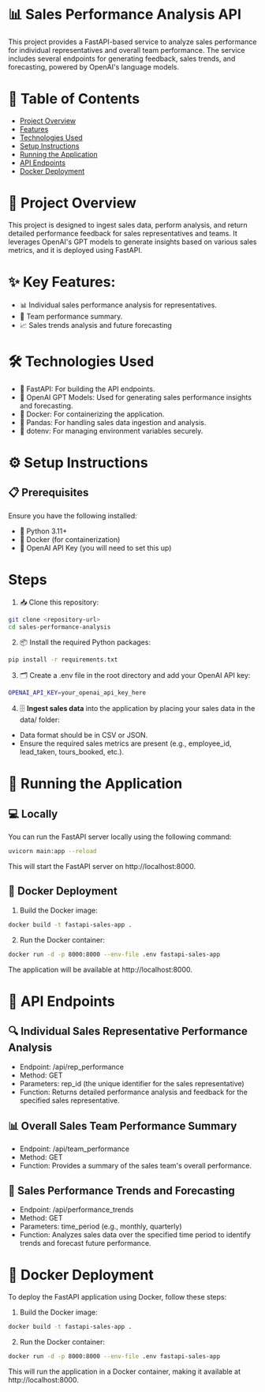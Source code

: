 # 📊 Sales Performance Analysis API
This project provides a FastAPI-based service to analyze sales performance for individual representatives and overall team performance. The service includes several endpoints for generating feedback, sales trends, and forecasting, powered by OpenAI's language models.
# 📑 Table of Contents
- [Project Overview](https://github.com/alizaman855/Sales-Performance-Analysis-Using-GPT4/tree/main?tab=readme-ov-file#-project-overview)
- [Features](https://github.com/alizaman855/Sales-Performance-Analysis-Using-GPT4/tree/main?tab=readme-ov-file#-key-features)
- [Technologies Used](https://github.com/alizaman855/Sales-Performance-Analysis-Using-GPT4/tree/main?tab=readme-ov-file#%EF%B8%8F-technologies-used)
- [Setup Instructions](https://github.com/alizaman855/Sales-Performance-Analysis-Using-GPT4/tree/main?tab=readme-ov-file#%EF%B8%8F-setup-instructions)
- [Running the Application](https://github.com/alizaman855/Sales-Performance-Analysis-Using-GPT4/tree/main?tab=readme-ov-file#-running-the-application)
- [API Endpoints](https://github.com/alizaman855/Sales-Performance-Analysis-Using-GPT4/tree/main?tab=readme-ov-file#-api-endpoints)
- [Docker Deployment](https://github.com/alizaman855/Sales-Performance-Analysis-Using-GPT4/tree/main?tab=readme-ov-file#-docker-deployment-1)



# 📖 Project Overview

This project is designed to ingest sales data, perform analysis, and return detailed performance feedback for sales representatives and teams. It leverages OpenAI's GPT models to generate insights based on various sales metrics, and it is deployed using FastAPI.
# ✨ Key Features:
- 📊 Individual sales performance analysis for representatives.
- 👥 Team performance summary.
- 📈 Sales trends analysis and future forecasting

# 🛠️ Technologies Used
- 🚀 FastAPI: For building the API endpoints.
- 🤖 OpenAI GPT Models: Used for generating sales performance insights and forecasting.
- 🐳 Docker: For containerizing the application.
- 🐼 Pandas: For handling sales data ingestion and analysis.
- 🔐 dotenv: For managing environment variables securely.
# ⚙️ Setup Instructions
## 📋 Prerequisites
Ensure you have the following installed:

- 🐍 Python 3.11+
- 🐳 Docker (for containerization)
- 🔑 OpenAI API Key (you will need to set this up)

# Steps



1. 📥 Clone this repository:
```bash
git clone <repository-url>
cd sales-performance-analysis
```
2. 📦 Install the required Python packages:
```bash
pip install -r requirements.txt
```
3. 🗂️ Create a .env file in the root directory and add your OpenAI API key:

```bash
OPENAI_API_KEY=your_openai_api_key_here
```
4. 🗄️ **Ingest sales data** into the application by placing your sales data in the data/ folder:

- Data format should be in CSV or JSON.
- Ensure the required sales metrics are present (e.g., employee_id, lead_taken, tours_booked, etc.).

# 🚀 Running the Application
## 💻 Locally
You can run the FastAPI server locally using the following command:

```bash
uvicorn main:app --reload
```
This will start the FastAPI server on http://localhost:8000.

## 🐳 Docker Deployment
1. Build the Docker image:
```bash
docker build -t fastapi-sales-app .
```
2. Run the Docker container:
```bash
docker run -d -p 8000:8000 --env-file .env fastapi-sales-app
```
The application will be available at http://localhost:8000.

# 📡 API Endpoints
## 🔍 Individual Sales Representative Performance Analysis

- Endpoint: /api/rep_performance
- Method: GET
- Parameters: rep_id (the unique identifier for the sales representative)
- Function: Returns detailed performance analysis and feedback for the specified sales representative.
## 📊 Overall Sales Team Performance Summary

- Endpoint: /api/team_performance
- Method: GET
- Function: Provides a summary of the sales team's overall performance.
## 📅 Sales Performance Trends and Forecasting

- Endpoint: /api/performance_trends
- Method: GET
- Parameters: time_period (e.g., monthly, quarterly)
- Function: Analyzes sales data over the specified time period to identify trends and forecast future performance.


# 🐳 Docker Deployment
To deploy the FastAPI application using Docker, follow these steps:

1. Build the Docker image:
```bash
docker build -t fastapi-sales-app .
```
2. Run the Docker container:
```bash
docker run -d -p 8000:8000 --env-file .env fastapi-sales-app
```
This will run the application in a Docker container, making it available at http://localhost:8000.